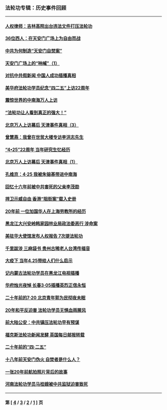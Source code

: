 ### 法轮功专辑：历史事件回顾
---
#### [人权律师：吉林高院出台违法文件打压法轮功](../../pages/nf5793/n13825665.md?10200430) 
#### [36位西人：在天安门广场上为自由而战](../../pages/nf5793/n13390029.md?10200430) 
#### [中共为何制造“天安门自焚案”](../../pages/nf5793/n13183270.md?10200430) 
#### [天安门广场上的“呐喊”（1）](../../pages/nf5793/n13105277.md?10200430) 
#### [对抗中共假新闻 中国人成功插播真相](../../pages/nf5793/n12910618.md?10200430) 
#### [美华府法轮功学员纪念“四二五”上访22周年](../../pages/nf5793/n12904445.md?10200430) 
#### [震惊世界的中南海万人上访](../../pages/nf5793/n12903976.md?10200430) 
#### [“法轮功让人看到真正的强大！”](../../pages/nf5793/n12903195.md?10200430) 
#### [北京万人上访幕后 天津事件真相（3）](../../pages/nf5793/n12902807.md?10200430) 
#### [曾慧燕：我曾在世贸大楼专访李洪志先生](../../pages/nf5793/n12898729.md?10200430) 
#### [“4•25”22周年 当年研究生忆经历](../../pages/nf5793/n12894152.md?10200430) 
#### [北京万人上访幕后 天津事件真相（1）](../../pages/nf5793/n12885174.md?10200430) 
#### [孔维京：4·25 我被朱镕基带进中南海](../../pages/nf5793/n12864987.md?10200430) 
#### [回忆十六年前被中共害死的父亲李茂勋](../../pages/nf5793/n12880270.md?10200430) 
#### [捍卫示威自由 香港“阻街案”载入史册](../../pages/nf5793/n12811245.md?10200430) 
#### [20年前 一位加国华人在上海劳教所的经历](../../pages/nf5793/n12707932.md?10200430) 
#### [黑龙江大兴安岭韩家园林业局政法委恶行 涉命案](../../pages/nf5793/n12622815.md?10200430) 
#### [美驻华大使馆发布人权报告 7次提法轮功](../../pages/nf5793/n12520541.md?10200430) 
#### [千里跋涉 三麻袋书 贵州古稀老人台湾传福音](../../pages/nf5793/n12198750.md?10200430) 
#### [大疫下 当年4.25带给人们什么启示](../../pages/nf5793/n12058565.md?10200430) 
#### [记内蒙古法轮功学员在黑龙江电视插播](../../pages/nf5793/n11699194.md?10200430) 
#### [华府烛光夜悼 长春3·05插播英烈正信永恒](../../pages/nf5793/n11397432.md?10200430) 
#### [二十年前的7·20 北京青年郭为民彻夜未眠](../../pages/nf5793/n11354195.md?10200430) 
#### [20年和平反迫害 法轮功学员无惧血雨腥风](../../pages/nf5793/n11348279.md?10200430) 
#### [前大陆公安：中共镇压法轮功早有预谋](../../pages/nf5793/n11352168.md?10200430) 
#### [福克斯法轮功新闻发酵  英国每日邮报转载](../../pages/nf5793/n11285952.md?10200430) 
#### [二十年前的“四·二五”](../../pages/nf5793/n11207639.md?10200430) 
#### [十八年前天安门伪火 自焚者是什么人？](../../pages/nf5793/n10996556.md?10200430) 
#### [一张20年前航拍照片背后的故事](../../pages/nf5793/n10693797.md?10200430) 
#### [河南法轮功学员马桂娥被中共监狱迫害致死](../../pages/nf5793/n10684974.md?10200430) 

---
#### 第 [ [4](./4.md?10200430) / [3](./3.md?10200430) / [2](./2.md?10200430) / [1](./1.md?10200430) ] 页
